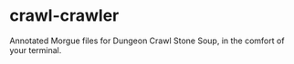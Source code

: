 # crawl-crawler
Annotated Morgue files for Dungeon Crawl Stone Soup, in the comfort of your terminal.
